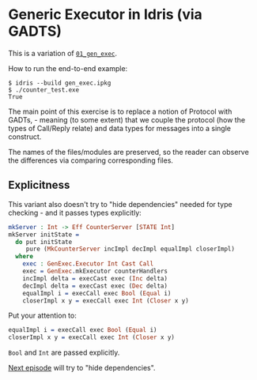 # Generic Executor in Idris (via GADTS)

This is a variation of [`01_gen_exec`](../01_gen_exec).

How to run the end-to-end example:

```
$ idris --build gen_exec.ipkg
$ ./counter_test.exe
True
```

The main point of this exercise is to replace a notion of Protocol with GADTs, -
meaning (to some extent) that we couple the protocol (how the types of 
Call/Reply relate) and data types for messages into a single construct.

The names of the files/modules are preserved, so the reader can observe 
the differences via comparing corresponding files.

## Explicitness

This variant also doesn't try to "hide dependencies" needed for type checking -
and it passes types explicitly:

```idris
mkServer : Int -> Eff CounterServer [STATE Int]
mkServer initState =
  do put initState
     pure (MkCounterServer incImpl decImpl equalImpl closerImpl)
  where
    exec : GenExec.Executor Int Cast Call
    exec = GenExec.mkExecutor counterHandlers
    incImpl delta = execCast exec (Inc delta)
    decImpl delta = execCast exec (Dec delta)
    equalImpl i = execCall exec Bool (Equal i)
    closerImpl x y = execCall exec Int (Closer x y)
``` 

Put your attention to:

```idris
equalImpl i = execCall exec Bool (Equal i)
closerImpl x y = execCall exec Int (Closer x y)
```

`Bool` and `Int` are passed explicitly.

[Next episode](../03_gen_exec_gadt) will try to "hide dependencies".
